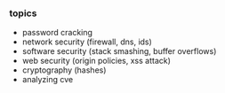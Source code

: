 ### topics
- password cracking
- network security (firewall, dns, ids)
- software security (stack smashing, buffer overflows)
- web security (origin policies, xss attack)
- cryptography (hashes)
- analyzing cve
